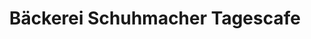 ---
title: "Bäckerei Schuhmacher Tagescafe"
url: /isny-im-allgaeu/baeckerei-schuhmacher-tagescafe/
shop: Bäckerei
---